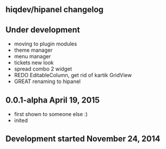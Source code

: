 hiqdev/hipanel changelog
------------------------

## Under development

- moving to plugin modules
- theme manager
- menu manager
- tickets new look
- spread combo 2 widget
- REDO EditableColumn, get rid of kartik GridView
- GREAT renaming to hipanel

## 0.0.1-alpha April 19, 2015

- first shown to someone else :)
- inited

## Development started November 24, 2014

